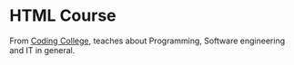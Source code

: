 # HTML Course

From [Coding College](https://www.youtube.com/@codingcollege), teaches about Programming, Software engineering and IT in general.
